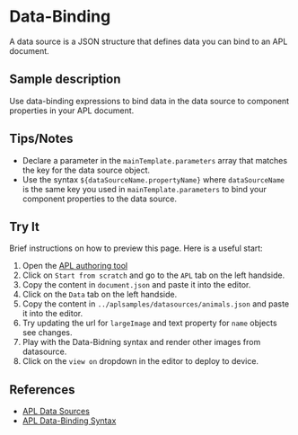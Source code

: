 # Data-Binding

A data source is a JSON structure that defines data you can bind to an APL document.

## Sample description

Use data-binding expressions to bind data in the data source to component properties in your APL document.

## Tips/Notes

- Declare a parameter in the `mainTemplate.parameters` array that matches the key for the data source object.
- Use the syntax `${dataSourceName.propertyName}` where `dataSourceName` is the same key you used in `mainTemplate.parameters` to bind your component properties to the data source.

## Try It

Brief instructions on how to preview this page.  Here is a useful start:

1. Open the [APL authoring tool](https://developer.amazon.com/alexa/console/ask/displays)
1. Click on `Start from scratch` and go to the `APL` tab on the left handside.
1. Copy the content in `document.json` and paste it into the editor.
1. Click on the `Data` tab on the left handside.
1. Copy the content in `../aplsamples/datasources/animals.json` and paste it into the editor.
1. Try updating the url for `largeImage` and text property for `name` objects see changes.
1. Play with the Data-Bidning syntax and render other images from datasource.
1. Click on the `view on` dropdown in the editor to deploy to device.

## References

- [APL Data Sources](https://developer.amazon.com/en-US/docs/alexa/alexa-presentation-language/apl-data-source.html)
- [APL Data-Binding Syntax](https://developer.amazon.com/en-US/docs/alexa/alexa-presentation-language/apl-data-binding-syntax.html)
